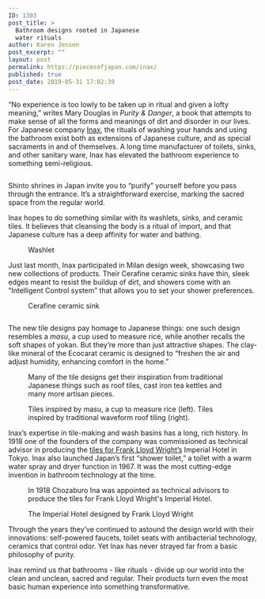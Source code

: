 ```yaml
---
ID: 1303
post_title: >
  Bathroom designs rooted in Japanese
  water rituals
author: Karen Jensen
post_excerpt: ""
layout: post
permalink: https://piecesofjapan.com/inax/
published: true
post_date: 2019-05-31 17:02:39
---
```

<!-- wp:paragraph -->
<p>“No experience is too lowly to be taken up in ritual and given a lofty meaning,” writes Mary Douglas in <em>Purity &amp; Danger</em>, a book that attempts to make sense of all the forms and meanings of dirt and disorder in our lives. For Japanese company <a rel="noreferrer noopener" aria-label=" (opens in a new tab)" href="https://www.inax.com/index.html" target="_blank">Inax</a>, the rituals of washing your hands and using the bathroom exist both as extensions of Japanese culture, and as special sacraments in and of themselves. A long time manufacturer of toilets, sinks, and other sanitary ware, Inax has elevated the bathroom experience to something semi-religious. </p>
<!-- /wp:paragraph -->

<!-- wp:image {"id":1338} -->
<figure class="wp-block-image"><img src="https://piecesofjapan.com/wp-content/uploads/2019/05/inax_post05.jpg" alt="" class="wp-image-1338"/></figure>
<!-- /wp:image -->

<!-- wp:paragraph -->
<p>Shinto shrines in Japan invite you to “purify” yourself before you pass through the entrance. It’s a straightforward exercise, marking the sacred space from the regular world. </p>
<!-- /wp:paragraph -->

<!-- wp:paragraph -->
<p>Inax hopes to do something similar with its washlets, sinks, and ceramic tiles. It believes that cleansing the body is a ritual of import, and that Japanese culture has a deep affinity for water and bathing. </p>
<!-- /wp:paragraph -->

<!-- wp:image {"id":1337} -->
<figure class="wp-block-image"><img src="https://piecesofjapan.com/wp-content/uploads/2019/05/inax_post04.jpg" alt="" class="wp-image-1337"/><figcaption>Washlet</figcaption></figure>
<!-- /wp:image -->

<!-- wp:paragraph -->
<p>Just last month, Inax participated in Milan design week, showcasing two new collections of products. Their Cerafine ceramic sinks have thin, sleek edges meant to resist the buildup of dirt, and showers come with an “Intelligent Control system” that allows you to set your shower preferences.</p>
<!-- /wp:paragraph -->

<!-- wp:image {"id":1335} -->
<figure class="wp-block-image"><img src="https://piecesofjapan.com/wp-content/uploads/2019/05/inax_post02.jpg" alt="" class="wp-image-1335"/><figcaption>Cerafine ceramic sink</figcaption></figure>
<!-- /wp:image -->

<!-- wp:image {"id":1336} -->
<figure class="wp-block-image"><img src="https://piecesofjapan.com/wp-content/uploads/2019/05/inax_post03.jpg" alt="" class="wp-image-1336"/></figure>
<!-- /wp:image -->

<!-- wp:paragraph -->
<p>The new tile designs pay homage to Japanese things: one such design resembles a <em>masu</em>, a cup used to measure rice, while another recalls the soft shapes of yokan. But they’re more than just attractive shapes. The clay-like mineral of the Ecocarat ceramic is designed to “freshen the air and adjust humidity, enhancing comfort in the home.”</p>
<!-- /wp:paragraph -->

<!-- wp:image {"id":1341} -->
<figure class="wp-block-image"><img src="https://piecesofjapan.com/wp-content/uploads/2019/05/inax_post08.jpg" alt="" class="wp-image-1341"/><figcaption>Many of the tile designs get their inspiration from traditional Japanese things such as roof tiles, cast iron tea kettles and many more artisan pieces.</figcaption></figure>
<!-- /wp:image -->

<!-- wp:image {"id":1342} -->
<figure class="wp-block-image"><img src="https://piecesofjapan.com/wp-content/uploads/2019/05/inax_post09.jpg" alt="" class="wp-image-1342"/><figcaption>Tiles inspired by masu, a cup to measure rice (left). Tiles inspired by traditional waveform roof tiling (right).</figcaption></figure>
<!-- /wp:image -->

<!-- wp:paragraph -->
<p>Inax’s expertise in tile-making and wash basins has a long, rich history. In 1918 one of the founders of the company was commissioned as technical advisor in producing the <a href="https://www.inax.com/about-inax/the-story-of-inax.html">tiles for Frank Lloyd Wright’s</a> Imperial Hotel in Tokyo. Inax also launched Japan’s first “shower toilet,” a toilet with a warm water spray and dryer function in 1967. It was the most cutting-edge invention in bathroom technology at the time. </p>
<!-- /wp:paragraph -->

<!-- wp:image {"id":1340} -->
<figure class="wp-block-image"><img src="https://piecesofjapan.com/wp-content/uploads/2019/05/inax_post07.jpg" alt="" class="wp-image-1340"/><figcaption>In 1918 Chozaburo Ina was appointed as technical advisors to produce the tiles for Frank Lloyd Wright's Imperial Hotel.</figcaption></figure>
<!-- /wp:image -->

<!-- wp:image {"id":1339} -->
<figure class="wp-block-image"><img src="https://piecesofjapan.com/wp-content/uploads/2019/05/inax_post06.jpg" alt="" class="wp-image-1339"/><figcaption>The Imperial Hotel designed by Frank Lloyd Wright</figcaption></figure>
<!-- /wp:image -->

<!-- wp:paragraph -->
<p>Through the years they’ve continued to astound the design world with their innovations: self-powered faucets, toilet seats with antibacterial technology, ceramics that control odor. Yet Inax has never strayed far from a basic philosophy of purity. </p>
<!-- /wp:paragraph -->

<!-- wp:paragraph -->
<p>Inax remind us that bathrooms - like rituals - divide up our world into the clean and unclean, sacred and regular. Their products turn even the most basic human experience into something transformative. </p>
<!-- /wp:paragraph -->